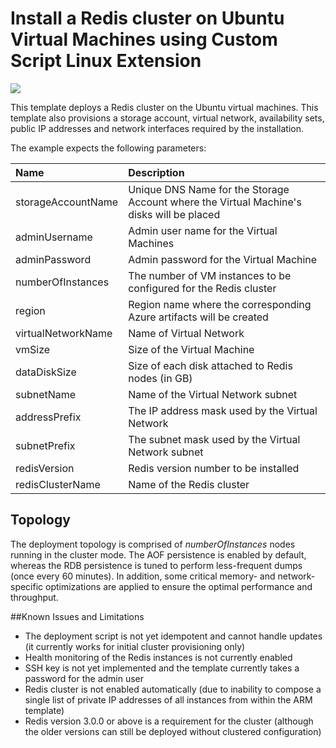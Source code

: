 # Install a Redis cluster on Ubuntu Virtual Machines using Custom Script Linux Extension

<a href="https://azuredeploy.net/" target="_blank">
    <img src="http://azuredeploy.net/deploybutton.png"/>
</a>

This template deploys a Redis cluster on the Ubuntu virtual machines. This template also provisions a storage account, virtual network, availability sets, public IP addresses and network interfaces required by the installation.

The example expects the following parameters:

| Name   | Description    |
|:--- |:---|
| storageAccountName  | Unique DNS Name for the Storage Account where the Virtual Machine's disks will be placed |
| adminUsername  | Admin user name for the Virtual Machines  |
| adminPassword  | Admin password for the Virtual Machine  |
| numberOfInstances | The number of VM instances to be configured for the Redis cluster |
| region | Region name where the corresponding Azure artifacts will be created |
| virtualNetworkName | Name of Virtual Network |
| vmSize | Size of the Virtual Machine |
| dataDiskSize | Size of each disk attached to Redis nodes (in GB) |
| subnetName | Name of the Virtual Network subnet |
| addressPrefix | The IP address mask used by the Virtual Network |
| subnetPrefix | The subnet mask used by the Virtual Network subnet |
| redisVersion | Redis version number to be installed |
| redisClusterName | Name of the Redis cluster |

Topology
--------

The deployment topology is comprised of _numberOfInstances_ nodes running in the cluster mode.
The AOF persistence is enabled by default, whereas the RDB persistence is tuned to perform less-frequent dumps (once every 60 minutes).
In addition, some critical memory- and network-specific optimizations are applied to ensure the optimal performance and throughput.

##Known Issues and Limitations
- The deployment script is not yet idempotent and cannot handle updates (it currently works for initial cluster provisioning only)
- Health monitoring of the Redis instances is not currently enabled
- SSH key is not yet implemented and the template currently takes a password for the admin user
- Redis cluster is not enabled automatically (due to inability to compose a single list of private IP addresses of all instances from within the ARM template)
- Redis version 3.0.0 or above is a requirement for the cluster (although the older versions can still be deployed without clustered configuration)